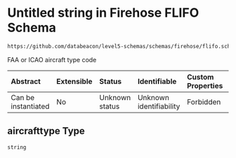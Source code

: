 # Untitled string in Firehose FLIFO Schema

```txt
https://github.com/databeacon/level5-schemas/schemas/firehose/flifo.schema.json#/properties/aircrafttype
```

FAA or ICAO aircraft type code

| Abstract            | Extensible | Status         | Identifiable            | Custom Properties | Additional Properties | Access Restrictions | Defined In                                                                         |
| :------------------ | :--------- | :------------- | :---------------------- | :---------------- | :-------------------- | :------------------ | :--------------------------------------------------------------------------------- |
| Can be instantiated | No         | Unknown status | Unknown identifiability | Forbidden         | Allowed               | none                | [flifo.schema.json\*](../../out/firehose/flifo.schema.json "open original schema") |

## aircrafttype Type

`string`
